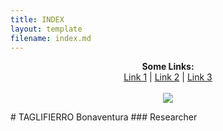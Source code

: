 ```yaml
---
title: INDEX
layout: template
filename: index.md
--- 
```


<p align="center">
  <b>Some Links:</b><br>
  <a href="#">Link 1</a> |
  <a href="#">Link 2</a> |
  <a href="#">Link 3</a>
  <br><br>
  <img src="jj.0293.png">
</p>
# TAGLIFIERRO Bonaventura
### Researcher
